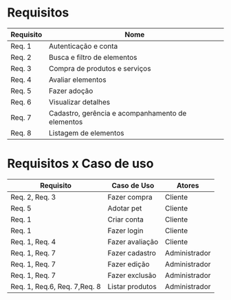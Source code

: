 # Requisitos 

|Requisito|Nome|
| - | - |
|Req. 1|Autenticação e conta|
|Req. 2|Busca e filtro de elementos|
|Req. 3|Compra de produtos e serviços|
|Req. 4|Avaliar elementos|
|Req. 5|Fazer adoção|
|Req. 6|Visualizar detalhes|
|Req. 7|Cadastro, gerência e acompanhamento de elementos|
|Req. 8|Listagem de elementos|



# Requisitos x Caso de uso


|Requisito|Caso de Uso|Atores|
| - | - | - |
|Req. 2, Req. 3|Fazer compra|Cliente|
|Req. 5|Adotar pet|Cliente|
|Req. 1|Criar conta|Cliente|
|Req. 1|Fazer login|Cliente|
|Req. 1, Req. 4|Fazer avaliação|Cliente|
|Req. 1, Req. 7|Fazer cadastro|Administrador|
|Req. 1, Req. 7|Fazer edição|Administrador|
|Req. 1, Req. 7|Fazer exclusão|Administrador|
|Req. 1, Req.6, Req. 7,Req. 8|Listar produtos|Administrador|

